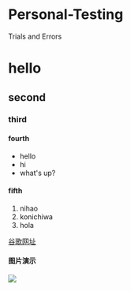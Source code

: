 # Personal-Testing
Trials and Errors
# hello
## second
### third
#### fourth
- hello
- hi
- what's up?
#### fifth
1. nihao
2. konichiwa
3. hola

[谷歌网址](www.google.com)

#### 图片演示
![](http://www.hellocle.com/wp-content/themes/hello/images/hello-logo.png)
